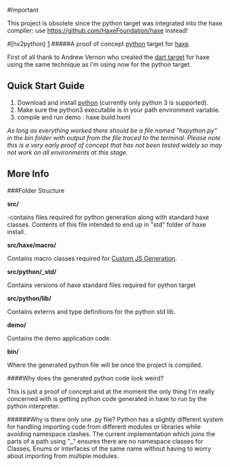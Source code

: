 #Important

This project is obsolete since the python target was integrated into the haxe compiler: 
use https://github.com/HaxeFoundation/haxe instead!

#[hx2python] [1]
#####A proof of concept [python][2] target for [haxe][3].

First of all thank to Andrew Vernon who created the [dart target][4] for haxe using the same technique as i'm using now for the python target.

## Quick Start Guide
1. Download and install [python][2] (currently only python 3 is supported).
2. Make sure the python3 executable is in your path environment variable.
3. compile and run demo :    haxe build.hxml

*As long as everything worked there should be a file named "hxpython.py" in the bin folder with output from the file traced to the terminal. Please note this is a very early proof of concept that has not been tested widely so may not work on all environments at this stage.*


## More Info

###Folder Structure

**src/**

-contains files required for python generation along with standard haxe classes. Contents of this file intended to end up in "std" folder of haxe install.

**src/haxe/macro/**

Contains macro classes required for [Custom JS Generation][5].

**src/python/_std/**

Contains versions of haxe standard files required for python target

**src/python/lib/**

Contains externs and type definitions for the python std lib.

**demo/**

Contains the demo application code.

**bin/**

Where the generated python file will be once the project is compiled.

####Why does the generated python code look weird?

This is just a proof of concept and at the moment the only thing I'm really concerned with is getting python code generated in haxe to run by the python interpreter. 

######Why is there only one .py file?
Python has a slightly different system for handling importing code from different modules or libraries while avoiding namespace clashes. The current implementation which joins the parts of a path using "_" ensures there are no namespace classes for Classes, Enums or Interfaces of the same name without having to worry about importing from multiple modules.




[1]:https://github.com/frabbit/hx2python
[2]:http://www.python.org/
[3]:http://haxe.org/
[4]:https://bitbucket.org/AndrewVernon/hx2dart
[5]:http://haxe.org/manual/macros_compiler#custom-js-generator
